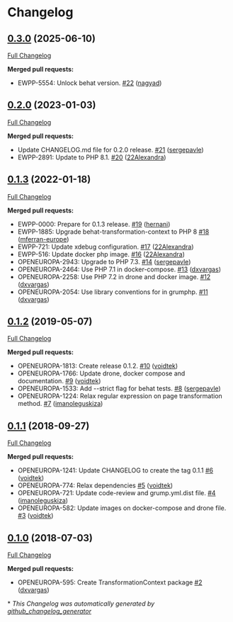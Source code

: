 # Changelog

## [0.3.0](https://github.com/openeuropa/behat-transformation-context/tree/0.3.0) (2025-06-10)

[Full Changelog](https://github.com/openeuropa/behat-transformation-context/compare/0.2.0...0.3.0)

**Merged pull requests:**

- EWPP-5554: Unlock behat version. [\#22](https://github.com/openeuropa/behat-transformation-context/pull/22) ([nagyad](https://github.com/nagyad))

## [0.2.0](https://github.com/openeuropa/behat-transformation-context/tree/0.2.0) (2023-01-03)

[Full Changelog](https://github.com/openeuropa/behat-transformation-context/compare/0.1.3...0.2.0)

**Merged pull requests:**

- Update CHANGELOG.md file for 0.2.0 release. [\#21](https://github.com/openeuropa/behat-transformation-context/pull/21) ([sergepavle](https://github.com/sergepavle))
- EWPP-2891: Update to PHP 8.1. [\#20](https://github.com/openeuropa/behat-transformation-context/pull/20) ([22Alexandra](https://github.com/22Alexandra))

## [0.1.3](https://github.com/openeuropa/behat-transformation-context/tree/0.1.3) (2022-01-18)

[Full Changelog](https://github.com/openeuropa/behat-transformation-context/compare/0.1.2...0.1.3)

**Merged pull requests:**

- EWPP-0000: Prepare for 0.1.3 release. [\#19](https://github.com/openeuropa/behat-transformation-context/pull/19) ([hernani](https://github.com/hernani))
- EWPP-1885: Upgrade behat-transformation-context to PHP 8 [\#18](https://github.com/openeuropa/behat-transformation-context/pull/18) ([mferran-europe](https://github.com/mferran-europe))
- EWPP-721: Update xdebug configuration. [\#17](https://github.com/openeuropa/behat-transformation-context/pull/17) ([22Alexandra](https://github.com/22Alexandra))
- EWPP-516: Update docker php image. [\#16](https://github.com/openeuropa/behat-transformation-context/pull/16) ([22Alexandra](https://github.com/22Alexandra))
- OPENEUROPA-2943: Upgrade to PHP 7.3. [\#14](https://github.com/openeuropa/behat-transformation-context/pull/14) ([sergepavle](https://github.com/sergepavle))
- OPENEUROPA-2464: Use PHP 7.1 in docker-compose. [\#13](https://github.com/openeuropa/behat-transformation-context/pull/13) ([dxvargas](https://github.com/dxvargas))
- OPENEUROPA-2258: Use PHP 7.2 in drone and docker image. [\#12](https://github.com/openeuropa/behat-transformation-context/pull/12) ([dxvargas](https://github.com/dxvargas))
- OPENEUROPA-2054: Use library conventions for in grumphp. [\#11](https://github.com/openeuropa/behat-transformation-context/pull/11) ([dxvargas](https://github.com/dxvargas))

## [0.1.2](https://github.com/openeuropa/behat-transformation-context/tree/0.1.2) (2019-05-07)

[Full Changelog](https://github.com/openeuropa/behat-transformation-context/compare/0.1.1...0.1.2)

**Merged pull requests:**

- OPENEUROPA-1813: Create release 0.1.2. [\#10](https://github.com/openeuropa/behat-transformation-context/pull/10) ([voidtek](https://github.com/voidtek))
- OPENEUROPA-1766: Update drone, docker compose and documentation. [\#9](https://github.com/openeuropa/behat-transformation-context/pull/9) ([voidtek](https://github.com/voidtek))
- OPENEUROPA-1533: Add --strict flag for behat tests. [\#8](https://github.com/openeuropa/behat-transformation-context/pull/8) ([sergepavle](https://github.com/sergepavle))
- OPENEUROPA-1224: Relax regular expression on page transformation method. [\#7](https://github.com/openeuropa/behat-transformation-context/pull/7) ([imanoleguskiza](https://github.com/imanoleguskiza))

## [0.1.1](https://github.com/openeuropa/behat-transformation-context/tree/0.1.1) (2018-09-27)

[Full Changelog](https://github.com/openeuropa/behat-transformation-context/compare/0.1.0...0.1.1)

**Merged pull requests:**

- OPENEUROPA-1241: Update CHANGELOG to create the tag 0.1.1 [\#6](https://github.com/openeuropa/behat-transformation-context/pull/6) ([voidtek](https://github.com/voidtek))
- OPENEUROPA-774: Relax dependencies [\#5](https://github.com/openeuropa/behat-transformation-context/pull/5) ([voidtek](https://github.com/voidtek))
- OPENEUROPA-721: Update code-review and grump.yml.dist file. [\#4](https://github.com/openeuropa/behat-transformation-context/pull/4) ([imanoleguskiza](https://github.com/imanoleguskiza))
- OPENEUROPA-582: Update images on docker-compose and drone file. [\#3](https://github.com/openeuropa/behat-transformation-context/pull/3) ([voidtek](https://github.com/voidtek))

## [0.1.0](https://github.com/openeuropa/behat-transformation-context/tree/0.1.0) (2018-07-03)

[Full Changelog](https://github.com/openeuropa/behat-transformation-context/compare/bc1f805d7d213e6a8291edce8f5ed760cd647612...0.1.0)

**Merged pull requests:**

- OPENEUROPA-595: Create TransformationContext package [\#2](https://github.com/openeuropa/behat-transformation-context/pull/2) ([dxvargas](https://github.com/dxvargas))



\* *This Changelog was automatically generated by [github_changelog_generator](https://github.com/github-changelog-generator/github-changelog-generator)*
